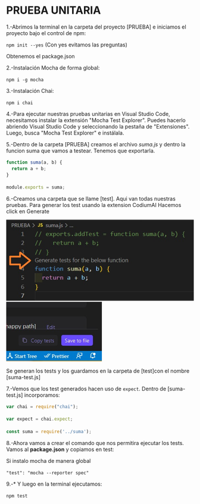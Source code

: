 # PRUEBA UNITARIA

1.-Abrimos la terminal en la carpeta del proyecto [PRUEBA] e iniciamos el proyecto bajo el control de npm:

``npm init --yes`` (Con yes evitamos las preguntas)

Obtenemos el package.json

2.-Instalación Mocha de forma global:

``npm i -g mocha``

3.-Instalación Chai:

``npm i chai``

4.-Para ejecutar nuestras pruebas unitarias en Visual Studio Code, necesitamos instalar la extensión "Mocha Test Explorer". Puedes hacerlo abriendo Visual Studio Code y seleccionando la pestaña de "Extensiones". Luego, busca "Mocha Test Explorer" e instálala.

5.-Dentro de la carpeta [PRUEBA] creamos el archivo *suma.js* y dentro la funcion suma que vamos a testear. Tenemos que exportarla.

```javascript
function suma(a, b) {
  return a + b;
}

module.exports = suma;
```

6.-Creamos una carpeta que se llame [test].
Aqui van todas nuestras pruebas.
Para generar los test usando la extension CodiumAI
Hacemos click en Generate

![Generate test](/PRUEBA/generate.jpg)
![Save file](/PRUEBA/save.jpg)

Se generan los tests y los guardamos en la carpeta de [test]con el nombre [suma-test.js]

7.-Vemos que los test generados hacen uso de ``expect``.
Dentro de [suma-test.js] incorporamos:

```javascript
var chai = require("chai");

var expect = chai.expect;

const suma = require('../suma');
```

8.-Ahora vamos a crear el comando que nos permitira ejecutar los tests. Vamos al **package.json** y copiamos en test:

Si instalo mocha de manera global

``"test": "mocha --reporter spec"``

9.-* Y luego en la terminal ejecutamos:

``npm test``
